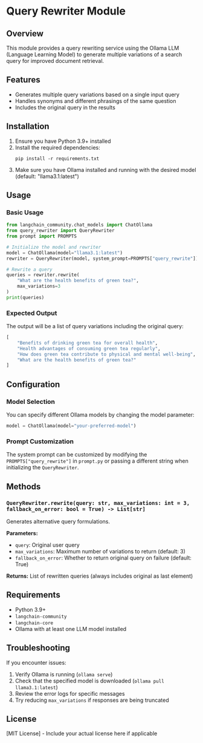 # Query Rewriter Module

## Overview

This module provides a query rewriting service using the Ollama LLM (Language Learning Model) to generate multiple variations of a search query for improved document retrieval.

## Features

- Generates multiple query variations based on a single input query
- Handles synonyms and different phrasings of the same question
- Includes the original query in the results

## Installation

1. Ensure you have Python 3.9+ installed
2. Install the required dependencies:
   ```
   pip install -r requirements.txt
   ```
3. Make sure you have Ollama installed and running with the desired model (default: "llama3.1:latest")

## Usage

### Basic Usage

```python
from langchain_community.chat_models import ChatOllama
from query_rewriter import QueryRewriter
from prompt import PROMPTS

# Initialize the model and rewriter
model = ChatOllama(model="llama3.1:latest")
rewriter = QueryRewriter(model, system_prompt=PROMPTS["query_rewrite"])

# Rewrite a query
queries = rewriter.rewrite(
    "What are the health benefits of green tea?",
    max_variations=3
)
print(queries)
```

### Expected Output

The output will be a list of query variations including the original query:

```python
[
    "Benefits of drinking green tea for overall health",
    "Health advantages of consuming green tea regularly",
    "How does green tea contribute to physical and mental well-being",
    "What are the health benefits of green tea?"
]
```

## Configuration

### Model Selection

You can specify different Ollama models by changing the model parameter:

```python
model = ChatOllama(model="your-preferred-model")
```

### Prompt Customization

The system prompt can be customized by modifying the `PROMPTS["query_rewrite"]` in `prompt.py` or passing a different string when initializing the `QueryRewriter`.

## Methods

### `QueryRewriter.rewrite(query: str, max_variations: int = 3, fallback_on_error: bool = True) -> List[str]`

Generates alternative query formulations.

**Parameters:**
- `query`: Original user query
- `max_variations`: Maximum number of variations to return (default: 3)
- `fallback_on_error`: Whether to return original query on failure (default: True)

**Returns:**
List of rewritten queries (always includes original as last element)

## Requirements

- Python 3.9+
- `langchain-community`
- `langchain-core`
- Ollama with at least one LLM model installed

## Troubleshooting

If you encounter issues:
1. Verify Ollama is running (`ollama serve`)
2. Check that the specified model is downloaded (`ollama pull llama3.1:latest`)
3. Review the error logs for specific messages
4. Try reducing `max_variations` if responses are being truncated

## License

[MIT License] - Include your actual license here if applicable

